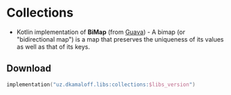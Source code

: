 # Collections

* Kotlin implementation of **BiMap** (from [Guava](https://github.com/google/guava/blob/master/guava/src/com/google/common/collect/BiMap.java)) - A 
bimap (or "bidirectional map") is a map that preserves the uniqueness of 
its values as well as that of its keys.


## Download

```kotlin
implementation("uz.dkamaloff.libs:collections:$libs_version")
```  
